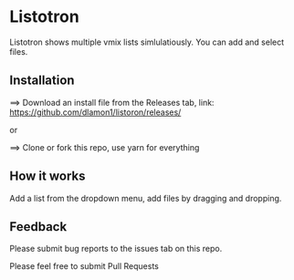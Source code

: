 # Listotron

Listotron shows multiple vmix lists simlulatiously. You can add and select files.

## Installation

==> Download an install file from the Releases tab, link: https://github.com/dlamon1/listoron/releases/

or

==> Clone or fork this repo, use yarn for everything

## How it works

Add a list from the dropdown menu, add files by dragging and dropping.

## Feedback

Please submit bug reports to the issues tab on this repo.

Please feel free to submit Pull Requests
